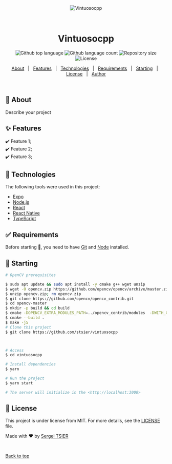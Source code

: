 <div align="center" id="top"> 
  <img src="./.github/app.gif" alt="Vintuosocpp" />

  &#xa0;

  <!-- <a href="https://vintuosocpp.netlify.app">Demo</a> -->
</div>

<h1 align="center">Vintuosocpp</h1>

<p align="center">
  <img alt="Github top language" src="https://img.shields.io/github/languages/top/stsier/vintuosocpp?color=56BEB8">

  <img alt="Github language count" src="https://img.shields.io/github/languages/count/stsier/vintuosocpp?color=56BEB8">

  <img alt="Repository size" src="https://img.shields.io/github/repo-size/stsier/vintuosocpp?color=56BEB8">

  <img alt="License" src="https://img.shields.io/github/license/stsier/vintuosocpp?color=56BEB8">

  <!-- <img alt="Github issues" src="https://img.shields.io/github/issues/stsier/vintuosocpp?color=56BEB8" /> -->

  <!-- <img alt="Github forks" src="https://img.shields.io/github/forks/stsier/vintuosocpp?color=56BEB8" /> -->

  <!-- <img alt="Github stars" src="https://img.shields.io/github/stars/stsier/vintuosocpp?color=56BEB8" /> -->
</p>

<!-- Status -->

<!-- <h4 align="center"> 
	🚧  Vintuosocpp 🚀 Under construction...  🚧
</h4> 

<hr> -->

<p align="center">
  <a href="#dart-about">About</a> &#xa0; | &#xa0; 
  <a href="#sparkles-features">Features</a> &#xa0; | &#xa0;
  <a href="#rocket-technologies">Technologies</a> &#xa0; | &#xa0;
  <a href="#white_check_mark-requirements">Requirements</a> &#xa0; | &#xa0;
  <a href="#checkered_flag-starting">Starting</a> &#xa0; | &#xa0;
  <a href="#memo-license">License</a> &#xa0; | &#xa0;
  <a href="https://github.com/stsier" target="_blank">Author</a>
</p>

<br>

## :dart: About ##

Describe your project

## :sparkles: Features ##

:heavy_check_mark: Feature 1;\
:heavy_check_mark: Feature 2;\
:heavy_check_mark: Feature 3;

## :rocket: Technologies ##

The following tools were used in this project:

- [Expo](https://expo.io/)
- [Node.js](https://nodejs.org/en/)
- [React](https://pt-br.reactjs.org/)
- [React Native](https://reactnative.dev/)
- [TypeScript](https://www.typescriptlang.org/)

## :white_check_mark: Requirements ##

Before starting :checkered_flag:, you need to have [Git](https://git-scm.com) and [Node](https://nodejs.org/en/) installed.

## :checkered_flag: Starting ##

```bash
# OpenCV prerequisites

$ sudo apt update && sudo apt install -y cmake g++ wget unzip
$ wget -O opencv.zip https://github.com/opencv/opencv/archive/master.zip
$ unzip opencv.zip; rm opencv.zip
$ git clone https://github.com/opencv/opencv_contrib.git
$ cd opencv-master
$ mkdir -p build && cd build
$ cmake -DOPENCV_EXTRA_MODULES_PATH=../opencv_contrib/modules  -DWITH_GTK=ON .. 
$ cmake --build .
$ make -j5
# Clone this project
$ git clone https://github.com/stsier/vintuosocpp



# Access
$ cd vintuosocpp

# Install dependencies
$ yarn

# Run the project
$ yarn start

# The server will initialize in the <http://localhost:3000>
```

## :memo: License ##

This project is under license from MIT. For more details, see the [LICENSE](LICENSE.md) file.


Made with :heart: by <a href="https://github.com/stsier" target="_blank">Sergei TSIER</a>

&#xa0;

<a href="#top">Back to top</a>
